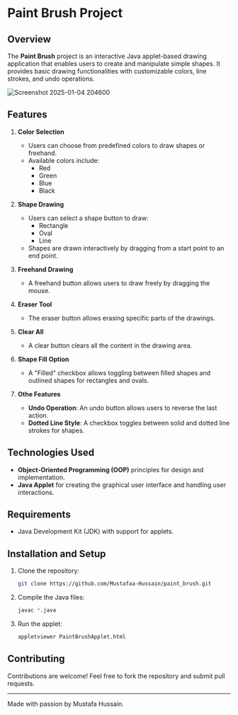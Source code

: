 # Paint Brush Project

## Overview
The **Paint Brush** project is an interactive Java applet-based drawing application that enables users to create and manipulate simple shapes. It provides basic drawing functionalities with customizable colors, line strokes, and undo operations.

![Screenshot 2025-01-04 204600](https://github.com/user-attachments/assets/1f49a4d4-1e29-4024-8880-75d34321b27e)

## Features

1. **Color Selection**
   - Users can choose from predefined colors to draw shapes or freehand.
   - Available colors include:
     - Red
     - Green
     - Blue
     - Black

2. **Shape Drawing**
   - Users can select a shape button to draw:
     - Rectangle
     - Oval
     - Line
   - Shapes are drawn interactively by dragging from a start point to an end point.

3. **Freehand Drawing**
   - A freehand button allows users to draw freely by dragging the mouse.

4. **Eraser Tool**
   - The eraser button allows erasing specific parts of the drawings.

5. **Clear All**
   - A clear button clears all the content in the drawing area.

6. **Shape Fill Option**
   - A "Filled" checkbox allows toggling between filled shapes and outlined shapes for rectangles and ovals.

7. **Othe Features**
   - **Undo Operation**: An undo button allows users to reverse the last action.
   - **Dotted Line Style**: A checkbox toggles between solid and dotted line strokes for shapes.


## Technologies Used
- **Object-Oriented Programming (OOP)** principles for design and implementation.
- **Java Applet** for creating the graphical user interface and handling user interactions.

## Requirements
- Java Development Kit (JDK) with support for applets.

## Installation and Setup
1. Clone the repository:
   ```bash
   git clone https://github.com/Mustafaa-Hussain/paint_brush.git
   ```
2. Compile the Java files:
   ```bash
   javac *.java
   ```
3. Run the applet:
   ```bash
   appletviewer PaintBrushApplet.html
   ```

## Contributing
Contributions are welcome! Feel free to fork the repository and submit pull requests.

---

Made with passion by Mustafa Hussain.

